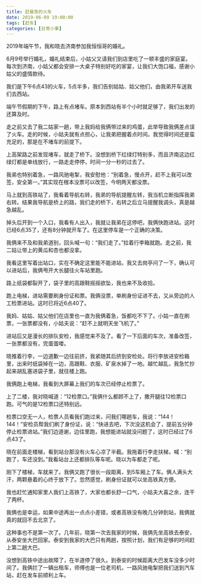 ```yaml
---
title: 赶最急的火车
date: 2019-06-09 19:00:00
tags: [赶车]
categories: [日常小事]
---
```


2019年端午节，我和晓去济南参加我恒恒哥的婚礼。

6月9号举行婚礼，婚礼结束后，小姑父又请我们到店里吃了一顿丰盛的家庭宴。每次到济南，小姑父都会安排一大桌子特别好吃的家宴，让我们大饱口福，感谢小姑父的盛情款待。

<!--more-->

我们是下午6点43的火车，5点半多，我们告别姑姑、姑父他们，由我弟开车送我们去西站。

端午节假期的下午，路上有点堵车。原本到西站有半个小时就足够了，我们出发的还算及时。

走之前又去了我二姑家一趟，带上我妈给我俩带过来的鸡蛋，此举导致我俩差点误了火车。走的时候，小姑夫就有点担心，让我弟把握着点时间。我觉得时间还是蛮充足的，那是在不堵车的前提下。

上高架路之前发现堵车，就走了桥下。没想到桥下红绿灯特别多，而且济南这边红绿灯都是单线放行，一路走走停停，时间一分一秒的过去了。

我弟也特别着急，一路风驰电掣，我安慰他：“别着急，慢点开，赶不上我可以改签，安全第一。”其实现在根本没票可以改签，今明两天都没票。

马上就到高铁站了，我看着导航右转，我弟的导航提醒左转，我当机立断指挥我弟右转。结果我导航是桥上的路，我们走的桥下，右转之后立马提醒我调头，真是越急越乱。

掉头后开到一个入口，我看有人出入，我就让我弟在这停吧，我俩快跑进站。这时已经6点35了，还有8分钟就开车了。在这里停车是一个正确的决策。

我俩来不及和我弟道别，回头喊一句：“我们走了。”拉着行李箱就跑。走之前，我二姑让带上的黄瓜和杏也都没拿。

我看这里写着出站口，实在不确定这里能不能进站，我又去岗亭问了一下，确认可以进站后，我俩甩开大长腿往火车站里跑。

路上纸袋都裂开了，袋子里的高跟鞋摇摇欲坠，我也来不及收拾。

跑上电梯，进站需要刷身份证和票。我俩没票，单刷身份证进不去，又从旁边的人工检票进站。这时已将近6点40了。

我妈、姑姑、姑父他们在店里也一直为我俩着急，饭都吃不下了。小姑一直在刷票，一张票都没有，小姑夫说：“赶不上就明天坐飞机了。”

进站后又是漫长的排队安检，我感觉来不及了。看了一下后面的车次，准备改签，一张票都没有，完蛋蛋喽。

晓推着行李，一边道歉一边往前挤，我紧随其后挤到安检处。将行李放进安检箱里，出来时纸袋掉在一边，高跟鞋、衣服、矿泉水掉了一地。越忙越乱，我急忙抄起来胡乱塞进袋子里，就往楼上跑。

我俩跑上电梯，我看到大屏幕上我们的车次已经停止检票了。

上了二楼，我对晓喊道：“12检票口。”我俩什么都顾不上了，撒开腿往12检票口跑。可气的是12检票口还特别远。

检票口空无一人，检票人员看我们跑过来，问我们哪趟车，我说：“144！144！”安检员帮我们刷了身份证，说：“快进去吧，下次没这机会了，提前五分钟停止检票进站。”我们边道谢，边往里跑，我想能进站就没问题了，这时已经过了6点43了。

晓在前面走楼梯，看到站台那没有火车心凉了半截。我拖着行李走扶梯，喊：“别跑了，车还没到。”我看站台上还都排队等车呢。晓以为车都走了呢。

刚下了楼梯，车就来了。我俩又跑了很长一段距离，到5车厢上了车。俩人满头大汗，两颗悬着的心终于放下了。忽然感觉，刷身份证就可以坐高铁真方便。

我也赶忙通知家里人我们上高铁了，大家也都长舒一口气，小姑夫大喜之余，连干了两杯。

我俩也是幸运，如果中途再出一点点小差错，或者高铁没有晚几分钟到站，我俩就真的就回不去北京了。

这种事也不是第一次了。几年前，晓第一次去我家的时候，我俩先坐高铁去泰安，从泰安坐大巴回家。泰安到我家的大巴只有两趟，按照计划，我们有足够的时间赶上第二趟大巴。

没想到高铁中途出故障了，在半道停了很久。到泰安的时候距离大巴发车没多少时间了。我俩拦了一辆出租车，师傅也是一位老司机，一路风驰电掣把我们送到汽车站，赶在发车前顺利上车。


